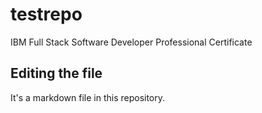 # testrepo
IBM Full Stack Software Developer Professional Certificate

## Editing the file
It's a markdown file in this repository.
